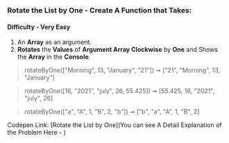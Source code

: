 ### Rotate the List by One - Create A Function that Takes:

#### Difficulty - Very Easy  

1. An **Array** as an argument.
1. **Rotates** the **Values** of **Argument Array Clockwise** by **One** and Shows the **Array** in the **Console**.

> rotateByOne(["Morning", 13, "January", "21"]) ➞ ["21", "Morning", 13, "January"]  

> rotateByOne([16, "2021", "july", 26, 55.425]) ➞ [55.425, 16, "2021", "july", 26]

> rotateByOne(["a", "A", 1, "B", 2, "b"]) ➞ ["b", "a", "A", 1, "B", 2] 

Codepen Link: [Rotate the List by One](You can see A Detail Explanation of the Problem Here - )